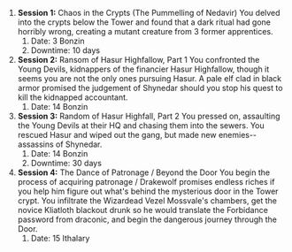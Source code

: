 
1. **Session 1:** Chaos in the Crypts (The Pummelling of Nedavir) You delved into the crypts below the Tower and found that a dark ritual had gone horribly wrong, creating a mutant creature from 3 former apprentices.
	1. Date: 3 Bonzin
	2. Downtime: 10 days
2. **Session 2:** Ransom of Hasur Highfallow, Part 1 You confronted the Young Devils, kidnappers of the financier Hasur Highfallow, though it seems you are not the only ones pursuing Hasur. A pale elf clad in black armor promised the judgement of Shynedar should you stop his quest to kill the kidnapped accountant.
	1. Date: 14 Bonzin
3. **Session 3:** Random of Hasur Highfall, Part 2 You pressed on, assaulting the Young Devils at their HQ and chasing them into the sewers. You rescued Hasur and wiped out the gang, but made new enemies--assassins of Shynedar.
	1. Date: 14 Bonzin
	2. Downtime: 30 days
4. **Session 4:** The Dance of Patronage / Beyond the Door You begin the process of acquiring patronage / Drakewolf promises endless riches if you help him figure out what's behind the mysterious door in the Tower crypt. You infiltrate the Wizardead Vezel Mossvale's chambers, get the novice Kliatloth blackout drunk so he would translate the Forbidance password from draconic, and begin the dangerous journey through the Door.
	1. Date: 15 Ithalary

